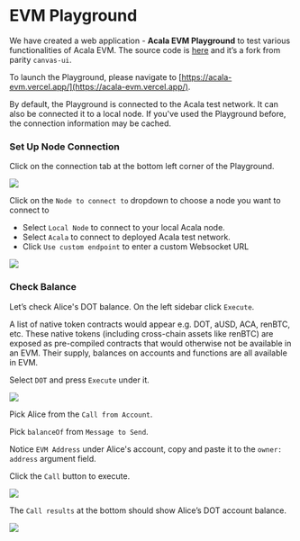 # EVM Playground

We have created a web application - **Acala EVM Playground** to test various functionalities of Acala EVM. The source code is [here](https://github.com/AcalaNetwork/evm-playground) and it’s a fork from parity `canvas-ui`.

To launch the Playground, please navigate to [https://acala-evm.vercel.app/](https://acala-evm.vercel.app/).

By default, the Playground is connected to the Acala test network. It can also be connected it to a local node. If you've used the Playground before, the connection information may be cached.

### Set Up Node Connection

Click on the connection tab at the bottom left corner of the Playground.

![](https://i.imgur.com/9qnD9Gq.png)

Click on the `Node to connect to` dropdown to choose a node you want to connect to

* Select `Local Node` to connect to your local Acala node.
* Select `Acala` to connect to deployed Acala test network.
* Click `Use custom endpoint` to enter a custom Websocket URL

![](https://i.imgur.com/eHAdxLb.png)

### Check Balance

Let’s check Alice's DOT balance. On the left sidebar click `Execute`. 

A list of native token contracts would appear e.g. DOT, aUSD, ACA, renBTC, etc. These native tokens \(including cross-chain assets like renBTC\) are exposed as pre-compiled contracts that would otherwise not be available in an EVM. Their supply, balances on accounts and functions are all available in EVM.

Select `DOT` and press `Execute` under it.

![](https://i.imgur.com/gGqwRZM.png)

Pick Alice from the `Call from Account`. 

Pick `balanceOf` from `Message to Send`. 

Notice `EVM Address` under Alice's account, copy and paste it to the `owner: address` argument field. 

Click the `Call` button to execute.

![](https://i.imgur.com/8XQSarA.png)

The `Call results` at the bottom should show Alice’s DOT account balance.

![](https://i.imgur.com/2TNjbUM.png)

